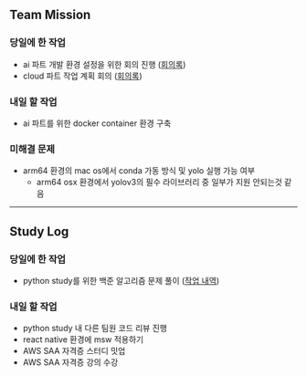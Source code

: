 ## Team Mission

### 당일에 한 작업
- ai 파트 개발 환경 설정을 위한 회의 진행 ([회의록](https://www.notion.so/goormkdx/AI-85115ae42a114907a2922efde2f6f917?pvs=4))
- cloud 파트 작업 계획 회의 ([회의록](https://www.notion.so/goormkdx/2-613a044d1b8b4d0084d30a60a1eb39da?pvs=4))

### 내일 할 작업
- ai 파트를 위한 docker container 환경 구축

### 미해결 문제
- arm64 환경의 mac os에서 conda 가동 방식 및 yolo 실행 가능 여부
  - arm64 osx 환경에서 yolov3의 필수 라이브러리 중 일부가 지원 안되는것 같음

--------
## Study Log

### 당일에 한 작업
- python study를 위한 백준 알고리즘 문제 풀이 ([작업 내역](https://github.com/ktb-23/python-study/pull/23))

### 내일 할 작업
- python study 내 다른 팀원 코드 리뷰 진행
- react native 환경에 msw 적용하기
- AWS SAA 자격증 스터디 밋업
- AWS SAA 자격증 강의 수강
